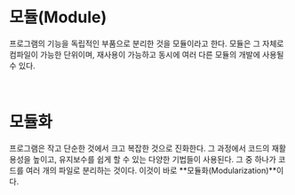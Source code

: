 # 모듈(Module)

프로그램의 기능을 독립적인 부품으로 분리한 것을 모듈이라고 한다. 모듈은 그 자체로 컴파일이 가능한 단위이며, 재사용이 가능하고 동시에 여러 다른 모듈의 개발에 사용될 수 있다.

<br/>

# 모듈화

프로그램은 작고 단순한 것에서 크고 복잡한 것으로 진화한다. 그 과정에서 코드의 재활용성을 높이고, 유지보수를 쉽게 할 수 있는 다양한 기법들이 사용된다. 그 중 하나가 코드를 여러 개의 파일로 분리하는 것이다. 이것이 바로 **모듈화(Modularization)**이다.
